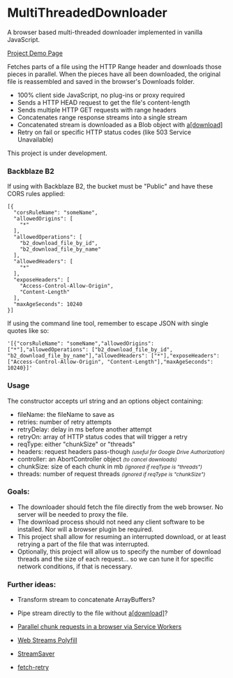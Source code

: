# MultiThreadedDownloader

A browser based multi-threaded downloader implemented in vanilla JavaScript.

[Project Demo Page](https://backblaze-b2-samples.github.io/multithreaded-downloader-js/)

Fetches parts of a file using the HTTP Range header and downloads those pieces in parallel. When the pieces have all been downloaded, the original file is reassembled and saved in the browser's Downloads folder.

-   100% client side JavaScript, no plug-ins or proxy required
-   Sends a HTTP HEAD request to get the file's content-length
-   Sends multiple HTTP GET requests with range headers
-   Concatenates range response streams into a single stream
-   Concatenated stream is downloaded as a Blob object with [a\[download\]](https://developer.mozilla.org/en-US/docs/Web/HTML/Element/a#attr-download)
-   Retry on fail or specific HTTP status codes (like 503 Service Unavailable)

This project is under development.

### Backblaze B2

If using with Backblaze B2, the bucket must be "Public" and have these CORS rules applied:
```
[{
  "corsRuleName": "someName",
  "allowedOrigins": [
    "*"
  ],
  "allowedOperations": [
    "b2_download_file_by_id",
    "b2_download_file_by_name"
  ],
  "allowedHeaders": [
    "*"
  ],
  "exposeHeaders": [
    "Access-Control-Allow-Origin",
    "Content-Length"
  ],
  "maxAgeSeconds": 10240
}]
```

If using the command line tool, remember to escape JSON with single quotes like so:
```
'[{"corsRuleName": "someName","allowedOrigins": ["*"],"allowedOperations": ["b2_download_file_by_id", "b2_download_file_by_name"],"allowedHeaders": ["*"],"exposeHeaders": ["Access-Control-Allow-Origin", "Content-Length"],"maxAgeSeconds": 10240}]'
```

### Usage
The constructor accepts url string and an options object containing:
-   fileName: the fileName to save as
-   retries: number of retry attempts
-   retryDelay: delay in ms before another attempt
-   retryOn: array of HTTP status codes that will trigger a retry
-   reqType: either "chunkSize" or "threads"
-   headers: request headers pass-though <small><em>(useful for Google Drive Authorization)</em></small>
-   controller: an AbortController object <small><em>(to cancel downloads)</em></small>
-   chunkSize: size of each chunk in mb <small><em>(ignored if reqType is "threads")</em></small>
-   threads: number of request threads <small><em>(ignored if reqType is "chunkSize")</em></small>

### Goals:

-   The downloader should fetch the file directly from the web browser. No server will be needed to proxy the file.
-   The download process should not need any client software to be installed. Nor will a browser plugin be required.
-   This project shall allow for resuming an interrupted download, or at least retrying a part of the file that was interrupted.
-   Optionally, this project will allow us to specify the number of download threads and the size of each request... so we can tune it for specific network conditions, if that is necessary.

### Further ideas:

-   Transform stream to concatenate ArrayBuffers?
-   Pipe stream directly to the file without [a\[download\]](https://developer.mozilla.org/en-US/docs/Web/HTML/Element/a#attr-download)?


-   [Parallel chunk requests in a browser via Service Workers](https://blog.ghaiklor.com/parallel-chunk-requests-in-a-browser-via-service-workers-7be10be2b75f)
-   [Web Streams Polyfill](https://github.com/creatorrr/web-streams-polyfill)
-   [StreamSaver](https://github.com/jimmywarting/StreamSaver.js)
-   [fetch-retry](https://github.com/jonbern/fetch-retry)
